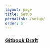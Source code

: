 ```yaml
---
layout: page
title: Setup
permalink: /setup/
order: 5
---
```


### [Gitbook Draft](https://www.gitbook.com/book/l3k0v/kolibri-framework/details)

